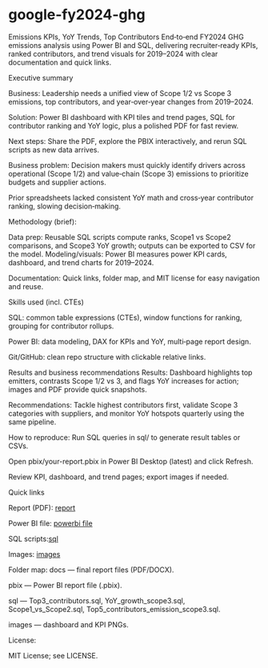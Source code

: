 # google-fy2024-ghg
Emissions KPIs, YoY Trends, Top Contributors
End‑to‑end FY2024 GHG emissions analysis using Power BI and SQL, delivering recruiter‑ready KPIs, ranked contributors, and trend visuals for 2019–2024 with clear documentation and quick links.

Executive summary

Business: Leadership needs a unified view of Scope 1/2 vs Scope 3 emissions, top contributors, and year‑over‑year changes from 2019–2024.

Solution: Power BI dashboard with KPI tiles and trend pages, SQL for contributor ranking and YoY logic, plus a polished PDF for fast review.

Next steps: Share the PDF, explore the PBIX interactively, and rerun SQL scripts as new data arrives.

Business problem:
Decision makers must quickly identify drivers across operational (Scope 1/2) and value‑chain (Scope 3) emissions to prioritize budgets and supplier actions.

Prior spreadsheets lacked consistent YoY math and cross‑year contributor ranking, slowing decision‑making.

Methodology (brief):

Data prep: Reusable SQL scripts compute ranks, Scope1 vs Scope2 comparisons, and Scope3 YoY growth; outputs can be exported to CSV for the model.
Modeling/visuals: Power BI measures power KPI cards, dashboard, and trend charts for 2019–2024.

Documentation: Quick links, folder map, and MIT license for easy navigation and reuse.

Skills used (incl. CTEs)

SQL: common table expressions (CTEs), window functions for ranking, grouping for contributor rollups.

Power BI: data modeling, DAX for KPIs and YoY, multi‑page report design.

Git/GitHub: clean repo structure with clickable relative links.

Results and business recommendations
Results: Dashboard highlights top emitters, contrasts Scope 1/2 vs 3, and flags YoY increases for action; images and PDF provide quick snapshots.

Recommendations: Tackle highest contributors first, validate Scope 3 categories with suppliers, and monitor YoY hotspots quarterly using the same pipeline.

How to reproduce:
Run SQL queries in sql/ to generate result tables or CSVs.

Open pbix/your-report.pbix in Power BI Desktop (latest) and click Refresh.

Review KPI, dashboard, and trend pages; export images if needed.


Quick links

Report (PDF): [report]( https://github.com/anshi31/google-fy2024-ghg/blob/main/docs/google-fy2024-ghg-emissions-analysis_report.pdf) 

Power BI file: [powerbi file](https://github.com/anshi31/google-fy2024-ghg/tree/main/pbix )

SQL scripts:[sql ](https://github.com/anshi31/google-fy2024-ghg/tree/main/sql )

Images: [images](https://github.com/anshi31/google-fy2024-ghg/tree/main/images)

Folder map:
docs — final report files (PDF/DOCX).

pbix — Power BI report file (.pbix).

sql — Top3_contributors.sql, YoY_growth_scope3.sql, Scope1_vs_Scope2.sql, Top5_contributors_emission_scope3.sql.

images — dashboard and KPI PNGs.

License:

MIT License; see LICENSE.





